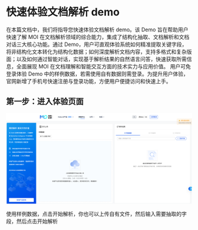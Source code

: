 # 快速体验文档解析 demo

在本篇文档中，我们将指导您快速体验文档解析 demo。该 Demo 旨在帮助用户快速了解 MOI 在文档解析领域的综合能力，集成了结构化抽取、文档解析和文档对话三大核心功能。通过 Demo，用户可直观体验系统如何精准提取关键字段，将非结构化文本转化为结构化数据；如何深度解析文档内容，支持多格式和复杂版面；以及如何通过智能对话，实现基于解析结果的自然语言问答，快速获取所需信息，全面展现 MOI 在文档理解和智能交互方面的技术实力与应用价值。
用户可免登录体验 Demo 中的样例数据，若需使用自有数据则需登录。为提升用户体验，官网新增了手机号快速注册与登录功能，方便用户便捷访问和快速上手。

## 第一步：进入体验页面

![](../../assets/images/demo_1.png)

使用样例数据，点击开始解析，你也可以上传自有文件，然后输入需要抽取的字段，然后点击开始解析
